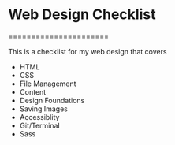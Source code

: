 # Web Design Checklist

======================

This is a checklist for my web design that covers

* HTML
* CSS
* File Management
* Content
* Design Foundations
* Saving Images
* Accessiblity
* Git/Terminal
* Sass